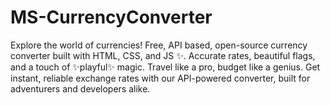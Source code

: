 # MS-CurrencyConverter
 Explore the world of currencies! Free, API based, open-source currency converter built with HTML, CSS, and JS ✨. Accurate rates, beautiful flags, and a touch of ✨playful✨ magic. Travel like a pro, budget like a genius. Get instant, reliable exchange rates with our API-powered converter, built for adventurers and developers alike.

